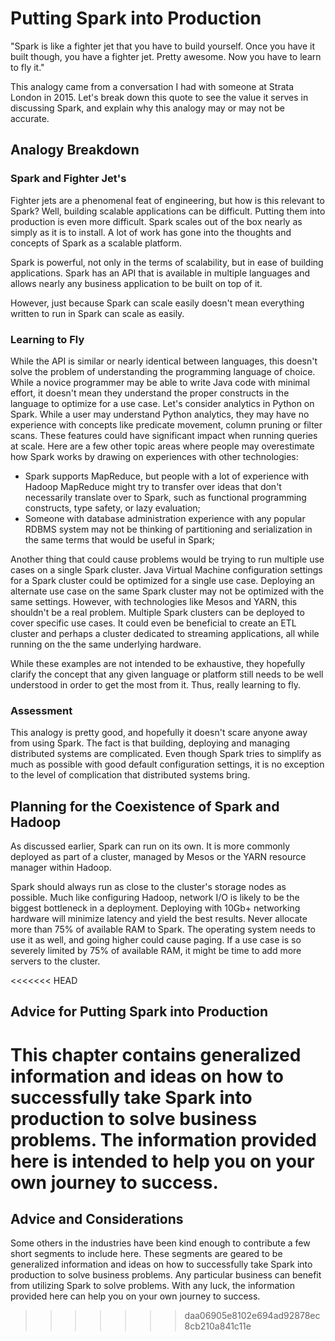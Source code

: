 # Putting Spark into Production
"Spark is like a fighter jet that you have to build yourself. Once you have it built though, you have a fighter jet. Pretty awesome. Now you have to learn to fly it."

This analogy came from a conversation I had with someone at Strata London in 2015. Let's break down this quote to see the value it serves in discussing Spark, and explain why this analogy may or may not be accurate.

## Analogy Breakdown
### Spark and Fighter Jet's
Fighter jets are a phenomenal feat of engineering, but how is this relevant to Spark? Well, building scalable applications can be difficult. Putting them into production is even more difficult. Spark scales out of the box nearly as simply as it is to install. A lot of work has gone into the thoughts and concepts of Spark as a scalable platform.

Spark is powerful, not only in the terms of scalability, but in ease of building applications. Spark has an API that is available in multiple languages and allows nearly any business application to be built on top of it.

However, just because Spark can scale easily doesn't mean everything written to run in Spark can scale as easily.

### Learning to Fly
While the API is similar or nearly identical between languages, this doesn't solve the problem of understanding the programming language of choice. While a novice programmer may be able to write Java code with minimal effort, it doesn't mean they understand the proper constructs in the language to optimize for a use case. Let's consider analytics in Python on Spark. While a user may understand Python analytics, they may have no experience with concepts like predicate movement, column pruning or filter scans. These features could have significant impact when running queries at scale. Here are a few other topic areas where people may overestimate how Spark works by drawing on experiences with other technologies:
- Spark supports MapReduce, but people with a lot of experience with Hadoop MapReduce might try to transfer over ideas that don't necessarily translate over to Spark, such as functional programming constructs, type safety, or lazy evaluation;
- Someone with database administration experience with any popular RDBMS system may not be thinking of partitioning and serialization in the same terms that would be useful in Spark;

Another thing that could cause problems would be trying to run multiple use cases on a single Spark cluster. Java Virtual Machine configuration settings for a Spark cluster could be optimized for a single use case. Deploying an alternate use case on the same Spark cluster may not be optimized with the same settings. However, with technologies like Mesos and YARN, this shouldn't be a real problem. Multiple Spark clusters can be deployed to cover specific use cases. It could even be beneficial to create an ETL cluster and perhaps a cluster dedicated to streaming applications, all while running on the the same underlying hardware.

While these examples are not intended to be exhaustive, they hopefully clarify the concept that any given language or platform still needs to be well understood in order to get the most from it. Thus, really learning to fly.

### Assessment
This analogy is pretty good, and hopefully it doesn't scare anyone away from using Spark. The fact is that building, deploying and managing distributed systems are complicated. Even though Spark tries to simplify as much as possible with good default configuration settings, it is no exception to the level of complication that distributed systems bring.

## Planning for the Coexistence of Spark and Hadoop
As discussed earlier, Spark can run on its own. It is more commonly deployed as part of a cluster, managed by Mesos or the YARN resource manager within Hadoop.

Spark should always run as close to the cluster's storage nodes as possible. Much like configuring Hadoop, network I/O is likely to be the biggest bottleneck in a deployment. Deploying with 10Gb+ networking hardware will minimize latency and yield the best results. Never allocate more than 75% of available RAM to Spark. The operating system needs to use it as well, and going higher could cause paging. If a use case is so severely limited by 75% of available RAM, it might be time to add more servers to the cluster.

<<<<<<< HEAD
## Advice for Putting Spark into Production
This chapter contains generalized information and ideas on how to successfully take Spark into production to solve business problems. The information provided here is intended to help you on your own journey to success.
=======
## Advice and Considerations
Some others in the industries have been kind enough to contribute a few short segments to include here. These segments are geared to be generalized information and ideas on how to successfully take Spark into production to solve business problems. Any particular business can benefit from utilizing Spark to solve problems. With any luck, the information provided here can help you on your own journey to success.
>>>>>>> daa06905e8102e694ad92878ec8cb210a841c11e
